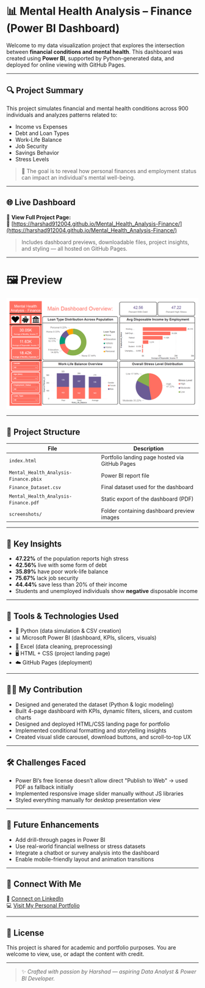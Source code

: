 # 📊 Mental Health Analysis – Finance (Power BI Dashboard)
Welcome to my data visualization project that explores the intersection between **financial conditions and mental health**. This dashboard was created using **Power BI**, supported by Python-generated data, and deployed for online viewing with GitHub Pages.

---

## 🔍 Project Summary

This project simulates financial and mental health conditions across 900 individuals and analyzes patterns related to:
- Income vs Expenses
- Debt and Loan Types
- Work-Life Balance
- Job Security
- Savings Behavior
- Stress Levels

> 🎯 The goal is to reveal how personal finances and employment status can impact an individual's mental well-being.

---

## 🌐 Live Dashboard

🧠 **View Full Project Page:**  
🔗 [https://harshad912004.github.io/Mental_Health_Analysis-Finance/](https://harshad912004.github.io/Mental_Health_Analysis-Finance/)

> Includes dashboard previews, downloadable files, project insights, and styling — all hosted on GitHub Pages.

---

# 🖼️ Preview
![Dashboard_Image](1_Overview_Dashboard.png)

---

## 📂 Project Structure

| File | Description |
|------|-------------|
| `index.html` | Portfolio landing page hosted via GitHub Pages |
| `Mental_Health_Analysis-Finance.pbix` | Power BI report file |
| `Finance_Dataset.csv` | Final dataset used for the dashboard |
| `Mental_Health_Analysis-Finance.pdf` | Static export of the dashboard (PDF) |
| `screenshots/` | Folder containing dashboard preview images |

---

## 🧠 Key Insights

- **47.22%** of the population reports high stress
- **42.56%** live with some form of debt
- **35.89%** have poor work-life balance
- **75.67%** lack job security
- **44.44%** save less than 20% of their income
- Students and unemployed individuals show **negative** disposable income

---

## 💼 Tools & Technologies Used

- 🐍 Python (data simulation & CSV creation)
- 📊 Microsoft Power BI (dashboard, KPIs, slicers, visuals)
- 📁 Excel (data cleaning, preprocessing)
- 🖥 HTML + CSS (project landing page)
- ☁️ GitHub Pages (deployment)

---

## 🧑‍💻 My Contribution

- Designed and generated the dataset (Python & logic modeling)
- Built 4-page dashboard with KPIs, dynamic filters, slicers, and custom charts
- Designed and deployed HTML/CSS landing page for portfolio
- Implemented conditional formatting and storytelling insights
- Created visual slide carousel, download buttons, and scroll-to-top UX

---

## 🛠️ Challenges Faced

- Power BI’s free license doesn’t allow direct "Publish to Web" → used PDF as fallback initially
- Implemented responsive image slider manually without JS libraries
- Styled everything manually for desktop presentation view

---

## 🚀 Future Enhancements

- Add drill-through pages in Power BI
- Use real-world financial wellness or stress datasets
- Integrate a chatbot or survey analysis into the dashboard
- Enable mobile-friendly layout and animation transitions

---

## 🔗 Connect With Me

💼 [Connect on LinkedIn](https://www.linkedin.com/in/harshad-dhongade)  
💻 [Visit My Personal Portfolio](https://harshad912004.github.io/Harshad_Portfolio/)

---

## 📜 License

This project is shared for academic and portfolio purposes. You are welcome to view, use, or adapt the content with credit.

---

> ✨ *Crafted with passion by Harshad — aspiring Data Analyst & Power BI Developer.*

